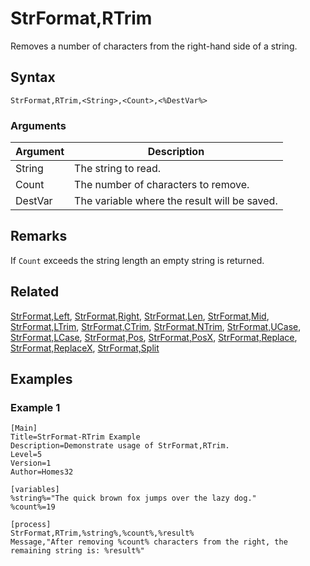 # StrFormat,RTrim

Removes a number of characters from the right-hand side of a string.

## Syntax

```pebakery
StrFormat,RTrim,<String>,<Count>,<%DestVar%>
```

### Arguments

| Argument | Description |
| --- | --- |
| String | The string to read. |
| Count | The number of characters to remove. |
| DestVar | The variable where the result will be saved. |

## Remarks

If `Count` exceeds the string length an empty string is returned.

## Related

[StrFormat,Left](./Left.md), [StrFormat,Right](./Right.md), [StrFormat,Len](./Len.md), [StrFormat,Mid](./Mid.md), [StrFormat,LTrim](./LTrim.md), [StrFormat,CTrim](./CTrim.md), [StrFormat,NTrim](./NTrim.md), [StrFormat,UCase](./UCase.md), [StrFormat,LCase](./LCase.md), [StrFormat,Pos](./Pos.md), [StrFormat,PosX](./PosX.md), [StrFormat,Replace](./Replace.md), [StrFormat,ReplaceX](./ReplaceX.md), [StrFormat,Split](./Split.md)

## Examples

### Example 1

```pebakery
[Main]
Title=StrFormat-RTrim Example
Description=Demonstrate usage of StrFormat,RTrim.
Level=5
Version=1
Author=Homes32

[variables]
%string%="The quick brown fox jumps over the lazy dog."
%count%=19

[process]
StrFormat,RTrim,%string%,%count%,%result%
Message,"After removing %count% characters from the right, the remaining string is: %result%"
```
